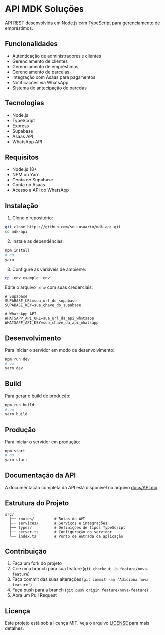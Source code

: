 # API MDK Soluções

API REST desenvolvida em Node.js com TypeScript para gerenciamento de empréstimos.

## Funcionalidades

- Autenticação de administradores e clientes
- Gerenciamento de clientes
- Gerenciamento de empréstimos
- Gerenciamento de parcelas
- Integração com Asaas para pagamentos
- Notificações via WhatsApp
- Sistema de antecipação de parcelas

## Tecnologias

- Node.js
- TypeScript
- Express
- Supabase
- Asaas API
- WhatsApp API

## Requisitos

- Node.js 18+
- NPM ou Yarn
- Conta no Supabase
- Conta no Asaas
- Acesso à API do WhatsApp

## Instalação

1. Clone o repositório:

```bash
git clone https://github.com/seu-usuario/mdk-api.git
cd mdk-api
```

2. Instale as dependências:

```bash
npm install
# ou
yarn
```

3. Configure as variáveis de ambiente:

```bash
cp .env.example .env
```

Edite o arquivo `.env` com suas credenciais:

```env
# Supabase
SUPABASE_URL=sua_url_do_supabase
SUPABASE_KEY=sua_chave_do_supabase

# WhatsApp API
WHATSAPP_API_URL=sua_url_da_api_whatsapp
WHATSAPP_API_KEY=sua_chave_da_api_whatsapp
```

## Desenvolvimento

Para iniciar o servidor em modo de desenvolvimento:

```bash
npm run dev
# ou
yarn dev
```

## Build

Para gerar o build de produção:

```bash
npm run build
# ou
yarn build
```

## Produção

Para iniciar o servidor em produção:

```bash
npm start
# ou
yarn start
```

## Documentação da API

A documentação completa da API está disponível no arquivo [docs/API.md](docs/API.md).

## Estrutura do Projeto

```
src/
  ├── routes/         # Rotas da API
  ├── services/       # Serviços e integrações
  ├── types/          # Definições de tipos TypeScript
  ├── server.ts       # Configuração do servidor
  └── index.ts        # Ponto de entrada da aplicação
```

## Contribuição

1. Faça um fork do projeto
2. Crie uma branch para sua feature (`git checkout -b feature/nova-feature`)
3. Faça commit das suas alterações (`git commit -am 'Adiciona nova feature'`)
4. Faça push para a branch (`git push origin feature/nova-feature`)
5. Abra um Pull Request

## Licença

Este projeto está sob a licença MIT. Veja o arquivo [LICENSE](LICENSE) para mais detalhes.
